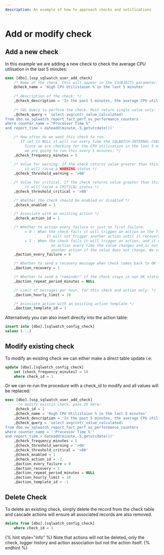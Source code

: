 ```yaml
---
description: An example of how to approach checks and notifications
---
```


# Add or modify check

## Add a new check

In this example we are adding a new check to check the average CPU utilisation in the last 5 minutes:

```sql
exec [dbo].[usp_sqlwatch_user_add_check]
	/* Name of the check, this will appear in the {SUBJECT} parameter: */
	@check_name = 'High CPU Utilistaion % in the last 5 minutes'
	
	/* description of the check: */
	,@check_description = 'In the past 5 minutes, the average CPU utilistaion was higher than expected'
	
	/* SQL Query to perform the check. Must return single value only: */
	,@check_query = 'select avg(cntr_value_calculated) 
from dbo.vw_sqlwatch_report_fact_perf_os_performance_counters
where counter_name = "Processor Time %"
and report_time > dateadd(minute,-5,getutcdate())'

	/* How often do we want this check to run.
	   If set to NULL it will run every time the SQLWATCH-INTERNAL-CHECKS job runs: 
		 Since we are checking for the CPU utilisation in the last 5 minutes, 
		 we are going to run this every 5 minutes: */
	,@check_frequency_minutes = 5
	
	/* Value for warning. If the check returns value greater than this, 
		 it will raise a WARNING status */
	,@check_threshold_warning = '>60'

	/* Value for critical. If the check returns value greater than this, 
		 it will raise a CRITICAL status */
	,@check_threshold_critical = '>80'

	/* Whether the check should be enabled or disabled */
	,@check_enabled = 1

	/* Assosiate with an existing action */
	,@check_action_id = 1

	/* Whether to action every failure or just on first failure.
		 = 0 : When the check fails it will triggen an action on the first failure. 
				   It will not trigger another action until it recovers back to OK and failes again
		 = 1 : When the check fails it will trigger an action, and it will be triggering
					 an action every time the value changes and is not OK. It will NOT trigger
					 another action if the value does not change. We can use "reminders" for that */
	,@action_every_failure = 0

	/* Whether to send a recovery message when check comes back to OK */
	,@action_recovery = 1

	/* Whether to send a "reminder" if the check stays in non OK status */
	,@action_repeat_period_minutes = NULL

	/* Limit of messages per hour, for this check and action only: */
	,@action_hourly_limit = 10

	/* Assosiate action with an existing action template */
	,@action_template_id = 1
```

Alternatively you can also insert directly into the action table:

```sql
insert into [dbo].[sqlwatch_config_check]
values (...)
```

## Modify existing check

To modify an existing check we can either make a direct table update i.e:

```sql
update [dbo].[sqlwatch_config_check]
    set [check_frequency_minutes] = 10
    where check_id = 1
```

Or we can re-run the procedure with a check\_id to modify and all values will be replaced:

```sql
exec [dbo].[usp_sqlwatch_user_add_check]
	--to modify existin check, pass ID here:
	 @check_id = 1
	,@check_name = 'High CPU Utilistaion % in the last 5 minutes'
	,@check_description = 'In the past 5 minutes, the average CPU utilistaion was higher than expected'
	,@check_query = 'select avg(cntr_value_calculated) 
from dbo.vw_sqlwatch_report_fact_perf_os_performance_counters
where counter_name = ''Processor Time %''
and report_time > dateadd(minute,-5,getutcdate())'
	,@check_frequency_minutes = 5
	,@check_threshold_warning = '>60'
	,@check_threshold_critical = '>80'
	,@check_enabled = 1
	,@check_action_id = -2
	,@action_every_failure = 0
	,@action_recovery = 1
	,@action_repeat_period_minutes = NULL
	,@action_hourly_limit = 10
	,@action_template_id = -1
```

## Delete Check

To delete an existing check, simply delete the record from the check table and cascade actions will ensure all associated records are also removed.

```sql
delete from [dbo].[sqlwatch_config_check]
    where check_id = 1
```

{% hint style="info" %}
Note that actions will not be deleted, only the check, logger history and action association but not the action itself. 
{% endhint %}

